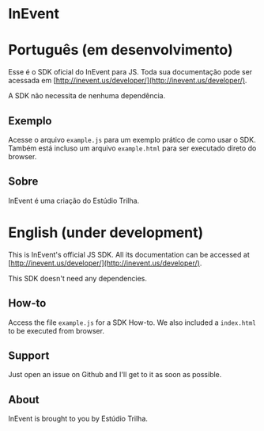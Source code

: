 InEvent
========

Português (em desenvolvimento)
========

Esse é o SDK oficial do InEvent para JS. Toda sua documentação pode ser acessada em [http://inevent.us/developer/](http://inevent.us/developer/).

A SDK não necessita de nenhuma dependência.

Exemplo
--------
Acesse o arquivo `example.js` para um exemplo prático de como usar o SDK. Também está incluso um arquivo `example.html` para ser executado direto do browser.

Sobre
--------
InEvent é uma criação do Estúdio Trilha.

English (under development)
========

This is InEvent's official JS SDK. All its documentation can be accessed at [http://inevent.us/developer/](http://inevent.us/developer/).

This SDK doesn't need any dependencies.

How-to
--------
Access the file `example.js` for a SDK How-to. We also included a `index.html` to be executed from browser.

Support
--------
Just open an issue on Github and I'll get to it as soon as possible.

About
--------
InEvent is brought to you by Estúdio Trilha.